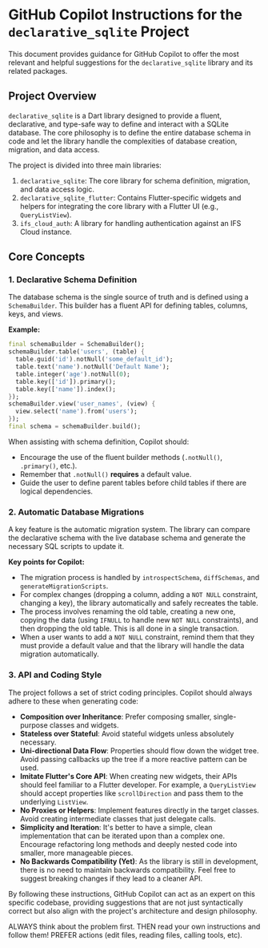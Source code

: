 # GitHub Copilot Instructions for the `declarative_sqlite` Project

This document provides guidance for GitHub Copilot to offer the most relevant and helpful suggestions for the `declarative_sqlite` library and its related packages.

## Project Overview

`declarative_sqlite` is a Dart library designed to provide a fluent, declarative, and type-safe way to define and interact with a SQLite database. The core philosophy is to define the entire database schema in code and let the library handle the complexities of database creation, migration, and data access.

The project is divided into three main libraries:

1.  `declarative_sqlite`: The core library for schema definition, migration, and data access logic.
2.  `declarative_sqlite_flutter`: Contains Flutter-specific widgets and helpers for integrating the core library with a Flutter UI (e.g., `QueryListView`).
3.  `ifs_cloud_auth`: A library for handling authentication against an IFS Cloud instance.

## Core Concepts

### 1. Declarative Schema Definition

The database schema is the single source of truth and is defined using a `SchemaBuilder`. This builder has a fluent API for defining tables, columns, keys, and views.

**Example:**

```dart
final schemaBuilder = SchemaBuilder();
schemaBuilder.table('users', (table) {
  table.guid('id').notNull('some_default_id');
  table.text('name').notNull('Default Name');
  table.integer('age').notNull(0);
  table.key(['id']).primary();
  table.key(['name']).index();
});
schemaBuilder.view('user_names', (view) {
  view.select('name').from('users');
});
final schema = schemaBuilder.build();
```

When assisting with schema definition, Copilot should:

- Encourage the use of the fluent builder methods (`.notNull()`, `.primary()`, etc.).
- Remember that `.notNull()` **requires** a default value.
- Guide the user to define parent tables before child tables if there are logical dependencies.

### 2. Automatic Database Migrations

A key feature is the automatic migration system. The library can compare the declarative schema with the live database schema and generate the necessary SQL scripts to update it.

**Key points for Copilot:**

- The migration process is handled by `introspectSchema`, `diffSchemas`, and `generateMigrationScripts`.
- For complex changes (dropping a column, adding a `NOT NULL` constraint, changing a key), the library automatically and safely recreates the table.
- The process involves renaming the old table, creating a new one, copying the data (using `IFNULL` to handle new `NOT NULL` constraints), and then dropping the old table. This is all done in a single transaction.
- When a user wants to add a `NOT NULL` constraint, remind them that they must provide a default value and that the library will handle the data migration automatically.

### 3. API and Coding Style

The project follows a set of strict coding principles. Copilot should always adhere to these when generating code:

- **Composition over Inheritance**: Prefer composing smaller, single-purpose classes and widgets.
- **Stateless over Stateful**: Avoid stateful widgets unless absolutely necessary.
- **Uni-directional Data Flow**: Properties should flow down the widget tree. Avoid passing callbacks up the tree if a more reactive pattern can be used.
- **Imitate Flutter's Core API**: When creating new widgets, their APIs should feel familiar to a Flutter developer. For example, a `QueryListView` should accept properties like `scrollDirection` and pass them to the underlying `ListView`.
- **No Proxies or Helpers**: Implement features directly in the target classes. Avoid creating intermediate classes that just delegate calls.
- **Simplicity and Iteration**: It's better to have a simple, clean implementation that can be iterated upon than a complex one. Encourage refactoring long methods and deeply nested code into smaller, more manageable pieces.
- **No Backwards Compatibility (Yet)**: As the library is still in development, there is no need to maintain backwards compatibility. Feel free to suggest breaking changes if they lead to a cleaner API.

By following these instructions, GitHub Copilot can act as an expert on this specific codebase, providing suggestions that are not just syntactically correct but also align with the project's architecture and design philosophy.

ALWAYS think about the problem first. THEN read your own instructions and follow them! PREFER actions (edit files, reading files, calling tools, etc).
